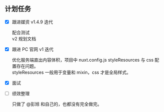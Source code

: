 ## 计划任务

- [x] 跟进媒资 v1.4.9 迭代

  配合测试  
  v2 规划文档

- [x] 跟进 PC 官网 v1 迭代

  优化服务端直出内容体积，项目中 nuxt.config.js styleResources 与 css 配置存在问题。  
  styleResources 一般用于变量和 mixin，css 才是全局样式。

- [x] 面试

- [ ] 绩效整理

  只做了 @彭旭 和自己的，也都没有完全做完。
